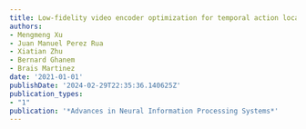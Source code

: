 ```yaml
---
title: Low-fidelity video encoder optimization for temporal action localization
authors:
- Mengmeng Xu
- Juan Manuel Perez Rua
- Xiatian Zhu
- Bernard Ghanem
- Brais Martinez
date: '2021-01-01'
publishDate: '2024-02-29T22:35:36.140625Z'
publication_types:
- "1"
publication: '*Advances in Neural Information Processing Systems*'
---
```

